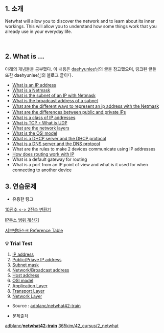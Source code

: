 ## 1. 소개

Netwhat will allow you to discover the network and to learn about its inner workings. This will allow you to understand how some things work that you already use in your everyday life.

<br/>

## 2. What is ...

아래의 개념들을 공부했다. 이 내용은 [daehyunlee](https://github.com/hidaehyunlee/Netwhat)님의 글을 참고했으며, 링크된 글들 또한 daehyunlee님의 블로그 글이다.



- [What is an IP address](https://velog.io/@hidaehyunlee/IP-address란)
- [What is a Netmask](https://velog.io/@hidaehyunlee/넷마스크Netmask와-서브넷마스크Subnetmask)
- [What is the subnet of an IP with Netmask](https://velog.io/@hidaehyunlee/서브넷팅subnetting으로-네크워크를-효율적으로-관리하자)
- [What is the broadcast address of a subnet](https://velog.io/@hidaehyunlee/넷마스크Netmask와-서브넷마스크Subnetmask)
- [What are the diﬀerent ways to represent an ip address with the Netmask](https://velog.io/@hidaehyunlee/서브넷팅subnetting으로-네크워크를-효율적으로-관리하자)
- [What are the diﬀerences between public and private IPs](https://velog.io/@hidaehyunlee/공인Public-사설Private-IP의-차이점)
- [What is a class of IP addresses](https://velog.io/@hidaehyunlee/IP-address란)
- [What is TCP ◦ What is UDP](https://velog.io/@hidaehyunlee/TCP-와-UDP-의-차이)
- [What are the network layers](https://velog.io/@hidaehyunlee/데이터-세그먼트-패킷-헷갈릴-땐-PDU를-알아보자)
- [What is the OSI model](https://velog.io/@hidaehyunlee/데이터가-전달되는-원리-OSI-7계층-모델과-TCPIP-모델)
- [What is a DHCP server and the DHCP protocol](https://velog.io/@hidaehyunlee/더-편리한-인터넷을-위해-DHCP-DNS-프로토콜)
- [What is a DNS server and the DNS protocol](https://velog.io/@hidaehyunlee/더-편리한-인터넷을-위해-DHCP-DNS-프로토콜)
- What are the rules to make 2 devices communicate using IP addresses
- [How does routing work with IP](https://velog.io/@hidaehyunlee/IP-라우팅routing-동작-과정)
- What is a default gateway for routing
- What is a port from an IP point of view and what is it used for when connecting to another device



## 3. 연습문제 





* 유용한 링크

[10진수 <-> 2진수 변환기](https://ko.calcuworld.com/수학/2진법-계산기/)  

[IP주소 범위 계산기](http://jodies.de/ipcalc)  

[서브넷마스크 Reference Table](https://www.cloudaccess.net/cloud-control-panel-ccp/157-dns-management/322-subnet-masks-reference-table.html)  





### 💡 Trial Test

1. [IP address](https://github.com/365kim/42_cursus/blob/master/2_netwhat/1_IP_address)
2. [Public/Priave IP address](https://github.com/365kim/42_cursus/blob/master/2_netwhat/2_Public_Private_IP_address)
3. [Subnet mask](https://github.com/365kim/42_cursus/blob/master/2_netwhat/3_Subnet_mask)
4. [Network/Broadcast address](https://github.com/365kim/42_cursus/blob/master/2_netwhat/4_Network_Broadcast_address)
5. [Host address](https://github.com/365kim/42_cursus/blob/master/2_netwhat/5_Host_address)
6. [OSI model](https://github.com/365kim/42_cursus/blob/master/2_netwhat/6_OSI_model)
7. [Application Layer](https://github.com/365kim/42_cursus/blob/master/2_netwhat/7_Application_layer)
8. [Transport Layer](https://github.com/365kim/42_cursus/blob/master/2_netwhat/8_Transport_layer)
9. [Network Layer](https://github.com/365kim/42_cursus/blob/master/2_netwhat/9_Network_layer)

- Source : [adblanc/netwhat42-train](http://github.com/adblanc/netwhat42-train)



* 문제출처

[adblanc](https://github.com/adblanc)/**[netwhat42-train](https://github.com/adblanc/netwhat42-train)**
[365kim/42_cursus/2_netwhat](https://github.com/365kim/42_cursus/tree/master/2_netwhat)
